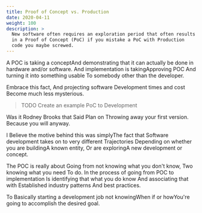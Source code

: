 ```yaml
---
title: Proof of Concept vs. Production
date: 2020-04-11
weight: 100
description: >
  New software often requires an exploration period that often results
  in a Proof of Concept (PoC) if you mistake a PoC with Production
  code you maybe screwed.
---
```


A POC is taking a conceptAnd demonstrating that it can actually be
done in hardware and/or software. And implementation is
takingApproving POC And turning it into something usable To somebody
other than the developer. 

Embrace this fact, And projecting software Development times and cost
Become much less mysterious. 

> TODO Create an example PoC to Development

Was it Rodney Brooks that Said Plan on Throwing away your first
version. Because you will anyway.

I Believe the motive behind this was simplyThe fact that Software
development takes on to very different Trajectories Depending on
whether you are buildingA known entity, Or are exploringA new
development or concept.

The POC is really about Going from not knowing what you don't know,
Two knowing what you need To do. In the process of going from POC to
implementation Is identifying that what you do know And associating
that with Established industry patterns And best practices. 

To Basically starting a development job not knowingWhen if or
howYou're going to accomplish the desired goal.
